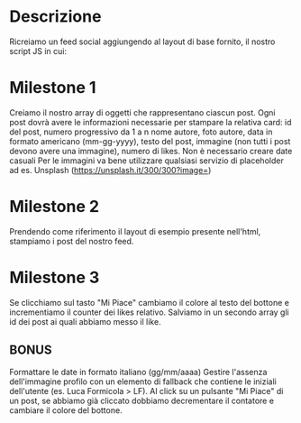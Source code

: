 # Descrizione
Ricreiamo un feed social aggiungendo al layout di base fornito, il nostro script JS in cui:

# Milestone 1
Creiamo il nostro array di oggetti che rappresentano ciascun post.
Ogni post dovrà avere le informazioni necessarie per stampare la relativa card:
id del post, numero progressivo da 1 a n
nome autore,
foto autore,
data in formato americano (mm-gg-yyyy),
testo del post,
immagine (non tutti i post devono avere una immagine),
numero di likes.
Non è necessario creare date casuali Per le immagini va bene utilizzare qualsiasi servizio di placeholder ad es. Unsplash (https://unsplash.it/300/300?image=<id>)

# Milestone 2
Prendendo come riferimento il layout di esempio presente nell'html, stampiamo i post del nostro feed.

# Milestone 3
Se clicchiamo sul tasto "Mi Piace" cambiamo il colore al testo del bottone e incrementiamo il counter dei likes relativo. Salviamo in un secondo array gli id dei post ai quali abbiamo messo il like.

## BONUS
Formattare le date in formato italiano (gg/mm/aaaa)
Gestire l'assenza dell'immagine profilo con un elemento di fallback che contiene le iniziali dell'utente (es. Luca Formicola > LF).
Al click su un pulsante "Mi Piace" di un post, se abbiamo già cliccato dobbiamo decrementare il contatore e cambiare il colore del bottone.

